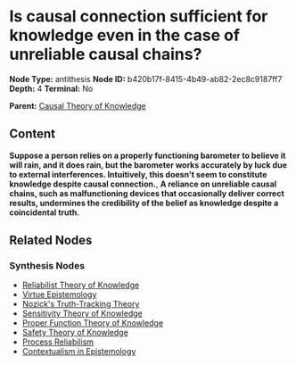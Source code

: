 # Is causal connection sufficient for knowledge even in the case of unreliable causal chains?

**Node Type:** antithesis
**Node ID:** b420b17f-8415-4b49-ab82-2ec8c9187ff7
**Depth:** 4
**Terminal:** No

**Parent:** [Causal Theory of Knowledge](causal-theory-of-knowledge-synthesis-3cc8cdea-3aaa-4502-a96e-65b5e55ff496.md)

## Content

**Suppose a person relies on a properly functioning barometer to believe it will rain, and it does rain, but the barometer works accurately by luck due to external interferences. Intuitively, this doesn't seem to constitute knowledge despite causal connection.**, **A reliance on unreliable causal chains, such as malfunctioning devices that occasionally deliver correct results, undermines the credibility of the belief as knowledge despite a coincidental truth.**

## Related Nodes

### Synthesis Nodes

- [Reliabilist Theory of Knowledge](reliabilist-theory-of-knowledge-synthesis-8150837e-cdc4-48c1-b2d0-5f786e02b3af.md)
- [Virtue Epistemology](virtue-epistemology-synthesis-27b5bcbe-3891-40c7-8fc1-b8de96e1b46c.md)
- [Nozick's Truth-Tracking Theory](nozicks-truth-tracking-theory-synthesis-04a9415b-ddd5-4950-a5f8-4b8163f97c20.md)
- [Sensitivity Theory of Knowledge](sensitivity-theory-of-knowledge-synthesis-7e653503-2a94-4eed-a73e-85b56da39222.md)
- [Proper Function Theory of Knowledge](proper-function-theory-of-knowledge-synthesis-100631f7-e68e-40ec-a24d-4d12fad99392.md)
- [Safety Theory of Knowledge](safety-theory-of-knowledge-synthesis-e77e44a5-f321-45dc-9926-d4b43dc8caa0.md)
- [Process Reliabilism](process-reliabilism-synthesis-111eb778-20c1-4a31-94a6-5ab8fa6a250b.md)
- [Contextualism in Epistemology](contextualism-in-epistemology-synthesis-19fe4c41-4190-4776-a485-f3f36434d77c.md)
